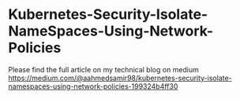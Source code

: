 # Kubernetes-Security-Isolate-NameSpaces-Using-Network-Policies

Please find the full article on my technical blog on medium https://medium.com/@aahmedsamir98/kubernetes-security-isolate-namespaces-using-network-policies-199324b4ff30